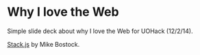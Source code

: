 # Why I love the Web

Simple slide deck about why I love the Web for UOHack (12/2/14).

[Stack.js](https://github.com/mbostock/stack) by Mike Bostock.